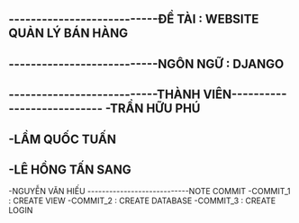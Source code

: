 ﻿---------------------------ĐỀ TÀI : WEBSITE QUẢN LÝ BÁN HÀNG 
----------------------------------
---------------------------NGÔN NGỮ : DJANGO
----------------------------------
---------------------------THÀNH VIÊN---------------------------
-TRẦN HỮU PHÚ
-----------------------------------
-LẦM QUỐC TUẤN
------------------------------------
-LÊ HỒNG TẤN SANG
--------------------------------------
-NGUYỄN VĂN HIẾU 
----------------------------NOTE COMMIT
-COMMIT_1 : CREATE VIEW
-COMMIT_2 : CREATE DATABASE
-COMMIT_3 : CREATE LOGIN